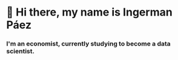 # 👋 Hi there, my name is Ingerman Páez
### I'm an economist, currently studying to become a data scientist.
